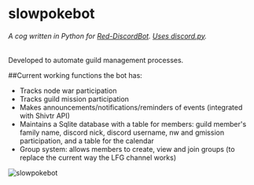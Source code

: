# slowpokebot
###### A cog written in Python for [Red-DiscordBot](https://github.com/Cog-Creators/Red-DiscordBot). [Uses discord.py](https://discordpy.readthedocs.io/en/latest/api.html).

Developed to automate guild management processes.

##Current working functions the bot has:
- Tracks node war participation
- Tracks guild mission participation
- Makes announcements/notifications/reminders of events (integrated with Shivtr API)
- Maintains a Sqlite database with a table for members: guild member's family name, discord nick, discord username, nw and gmission participation, and a table for the calendar
- Group system: allows members to create, view and join groups (to replace the current way the LFG channel works)

![slowpokebot](https://i.imgur.com/q7j6K3v.png)
